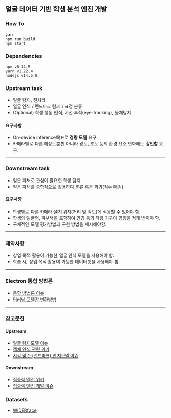 ## 얼굴 데이터 기반 학생 분석 엔진 개발

### How To
~~~
yarn
npm run build
npm start
~~~

### Dependencies
~~~
npm v6.14.5  
yarn v1.22.4  
nodejs v14.5.0  
~~~

### Upstream task
* 얼굴 탐지, 전처리
* 얼굴 인식 / 랜드마크 탐지 / 표정 분류
* (Optional) 학생 행동 인식, 시선 추적(eye-tracking), 물체탐지

#### 요구사항
* On-device inference목표로 __경량 모델__ 요구.
* 카메라별로 다른 해상도뿐만 아니라 광도, 조도 등의 환경 요소 변화에도 __강인함__ 요구.

------

### Downstream task
* 얻은 피처로 관심이 필요한 학생 탐지
* 얻은 피처를 종합적으로 활용하여 분류 혹은 회귀(점수 매김)

#### 요구사항
* 학생별로 다른 카메라 설치 위치(거리 및 각도)에 적응할 수 있어야 함.
* 학생의 얼굴형, 피부색을 포함하여 안경 등의 착용 기구에 영향을 적게 받아야 함.
* 구체적인 모델 평가방법과 구현 방법을 제시해야함.

------

### 제약사항
* 상업 목적 활용이 가능한 얼굴 인식 모델을 사용해야 함.
* 학습 시, 상업 목적 활용이 가능한 데이터셋을 사용해야 함.

------

### Electron 통합 방법론
* [통합 방법론 이슈](https://13.125.91.162/swmaestro/183-2/issues/6)
* [딥러닝 모델간 변환방법](https://13.125.91.162/swmaestro/183-2/-/wikis/%EB%94%A5%EB%9F%AC%EB%8B%9D-framework-%EB%AA%A8%EB%8D%B8%EA%B0%84-%EB%B3%80%ED%99%98%EB%B0%A9%EB%B2%95)

------

### 참고문헌
#### Upstream
* [얼굴 탐지모델 이슈](https://13.125.91.162/swmaestro/183-2/issues/1)
* [객체 인식 관련 위키](https://13.125.91.162/swmaestro/183-2/-/wikis/Object-Detection%EA%B3%BC-YOLO)
* [시각 및 눈(랜드마크) 인지모델 이슈](https://13.125.91.162/swmaestro/183-2/issues/5)  



#### Downstream
* [집중력 엔진 위키](https://13.125.91.162/swmaestro/183-2/-/wikis/faceAPI%EA%B8%B0%EB%B0%98-%ED%94%84%EB%A1%9C%ED%86%A0%ED%83%80%EC%9E%85-%EC%97%94%EC%A7%84-%EA%B5%AC%ED%98%84)
* [집중력 엔진 개발 이슈](https://13.125.91.162/swmaestro/183-2/issues/7)  


### Datasets
* [WIDERface](https://13.125.91.162/swmaestro/183-2/-/wikis/face-api.js-%EB%B2%A4%EC%B9%98%EB%A7%88%ED%82%B9)

